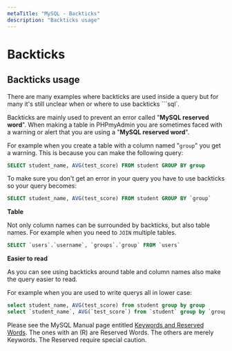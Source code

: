 ```yaml
---
metaTitle: "MySQL - Backticks"
description: "Backticks usage"
---
```


# Backticks



## Backticks usage


There are many examples where backticks are used inside a query but for many it's still unclear when or where to use backticks ```sql`.

Backticks are mainly used to prevent an error called "**MySQL reserved word**". When making a table in PHPmyAdmin you are sometimes faced with a warning or alert that you are using a "**MySQL reserved word**".

For example when you create a table with a column named "`group`" you get a warning. This is because you can make the following query:

```sql
SELECT student_name, AVG(test_score) FROM student GROUP BY group

```

To make sure you don't get an error in your query you have to use backticks so your query becomes:

```sql
SELECT student_name, AVG(test_score) FROM student GROUP BY `group`

```

**Table**

Not only column names can be surrounded by backticks, but also table names. For example when you need to `JOIN` multiple tables.

```sql
SELECT `users`.`username`, `groups`.`group` FROM `users`

```

**Easier to read**

As you can see using backticks around table and column names also make the query easier to read.

For example when you are used to write querys all in lower case:

```sql
select student_name, AVG(test_score) from student group by group
select `student_name`, AVG(`test_score`) from `student` group by `group`

```

Please see the MySQL Manual page entitled [Keywords and Reserved Words](https://dev.mysql.com/doc/refman/5.5/en/keywords.html). The ones with an (R) are Reserved Words. The others are merely Keywords. The Reserved require special caution.

